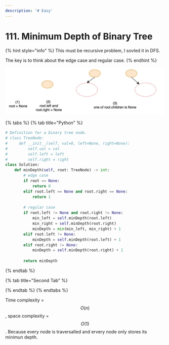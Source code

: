 ```yaml
---
description: '# Easy'
---
```


# 111. Minimum Depth of Binary Tree

{% hint style="info" %}
This must be recursive problem, I sovled it in DFS.

The key is to think about the edge case and regular case.
{% endhint %}

![](.gitbook/assets/1592766477380.jpg)

{% tabs %}
{% tab title="Python" %}
```python
# Definition for a binary tree node.
# class TreeNode:
#     def __init__(self, val=0, left=None, right=None):
#         self.val = val
#         self.left = left
#         self.right = right
class Solution:
    def minDepth(self, root: TreeNode) -> int:
        # edge case
        if root == None:
            return 0
        elif root.left == None and root.right == None:
            return 1
        
        # regular case
        if root.left != None and root.right != None:
            min_left = self.minDepth(root.left)
            min_right = self.minDepth(root.right)
            minDepth = min(min_left, min_right) + 1
        elif root.left != None:
            minDepth = self.minDepth(root.left) + 1
        elif root.right != None:
            minDepth = self.minDepth(root.right) + 1
        
        return minDepth
```
{% endtab %}

{% tab title="Second Tab" %}

{% endtab %}
{% endtabs %}

Time complexity = $$O(n)$$ , space complexity = $$O(1)$$ . Because every node is traversalled and ervery node only stores its minimun depth.

